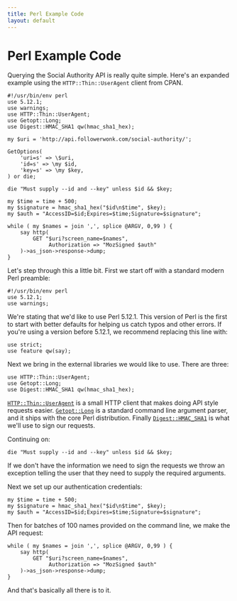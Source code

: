 ```yaml
---
title: Perl Example Code
layout: default
---
```

# Perl Example Code

Querying the Social Authority API is really quite simple. Here's an expanded example using the `HTTP::Thin::UserAgent` client from CPAN.

	#!/usr/bin/env perl
	use 5.12.1;
	use warnings;
	use HTTP::Thin::UserAgent;
	use Getopt::Long;
	use Digest::HMAC_SHA1 qw(hmac_sha1_hex);

	my $uri = 'http://api.followerwonk.com/social-authority/';

	GetOptions(
	    'uri=s' => \$uri,
	    'id=s' => \my $id,
	    'key=s' => \my $key,
	) or die;

	die "Must supply --id and --key" unless $id && $key;

	my $time = time + 500;
	my $signature = hmac_sha1_hex("$id\n$time", $key);
	my $auth = "AccessID=$id;Expires=$time;Signature=$signature";

	while ( my $names = join ',', splice @ARGV, 0,99 ) {
	    say http( 
	    	GET "$uri?screen_name=$names", 
	    	     Authorization => "MozSigned $auth" 
	    )->as_json->response->dump;
	}

Let's step through this a little bit. First we start off with a standard modern Perl preamble:

	#!/usr/bin/env perl
	use 5.12.1;
	use warnings;

We're stating that we'd like to use Perl 5.12.1. This version of Perl is the first to start with better defaults for helping us catch typos and other errors. If you're using a version before 5.12.1, we recommend replacing this line with:

	use strict;
	use feature qw(say);

Next we bring in the external libraries we would like to use. There are three:

	use HTTP::Thin::UserAgent;
	use Getopt::Long; 
	use Digest::HMAC_SHA1 qw(hmac_sha1_hex);
 

[`HTTP::Thin::UserAgent`][1] is a small HTTP client that makes doing API style requests easier. [`Getopt::Long`][2] is a standard command line argument parser, and it ships with the core Perl distribution. Finally [`Digest::HMAC_SHA1`][3] is what we'll use to sign our requests.

Continuing on:

	die "Must supply --id and --key" unless $id && $key;
 
If we don't have the information we need to sign the requests we throw an exception telling the user that they need to supply the required arguments.

Next we set up our authentication credentials:

	my $time = time + 500;
	my $signature = hmac_sha1_hex("$id\n$time", $key);
	my $auth = "AccessID=$id;Expires=$time;Signature=$signature";

Then for batches of 100 names provided on the command line, we make the API request:

	while ( my $names = join ',', splice @ARGV, 0,99 ) {
	    say http( 
	    	GET "$uri?screen_name=$names", 
	    	     Authorization => "MozSigned $auth" 
	    )->as_json->response->dump;
	}

And that's basically all there is to it.

[1]: http://metacpan.org/module/HTTP::Thin::UserAgent
[2]: http://metacpan.org/module/Getopt::Long
[3]: http://metacpan.org/module/Digest::HMAC_SHA1

